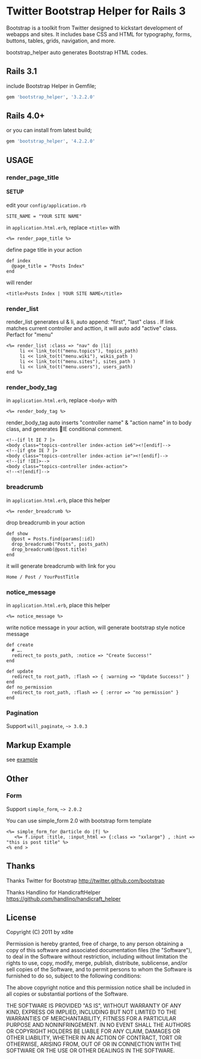 # Twitter Bootstrap Helper for Rails 3

Bootstrap is a toolkit from Twitter designed to kickstart development of webapps and sites. It includes base CSS and HTML for typography, forms, buttons, tables, grids, navigation, and more.

bootstrap_helper auto generates Bootstrap HTML codes.

## Rails 3.1

include Bootstrap Helper in Gemfile;

``` ruby
gem 'bootstrap_helper', '3.2.2.0'
```

## Rails 4.0+

or you can install from latest build;

``` ruby
gem 'bootstrap_helper', '4.2.2.0'
```

## USAGE


### render_page_title

#### SETUP

edit your `config/application.rb `

	SITE_NAME = "YOUR SITE NAME"

in  `application.html.erb`, replace `<title>` with 

	<%= render_page_title %> 

define page title in your action 

	def index
  	  @page_title = "Posts Index"
	end

will render 
	
	<title>Posts Index | YOUR SITE NAME</title>

### render_list

render_list generates ul & li, auto append: "first", "last" class . If link matches current controller and acttion, it will auto add "active" class. Perfact for "menu"

	<%= render_list :class => "nav" do |li|
         li << link_to(t("menu.topics"), topics_path)
         li << link_to(t("menu.wiki"), wikis_path )
         li << link_to(t("menu.sites"), sites_path )
         li << link_to(t("menu.users"), users_path)
    end %>

### render_body_tag

in  `application.html.erb`, replace `<body>` with 

	<%= render_body_tag %> 

render_body_tag auto inserts "controller name" & "action name" in to body class, and generates IE conditional comment.

	<!--[if lt IE 7 ]>
	<body class="topics-controller index-action ie6"><![endif]-->
	<!--[if gte IE 7 ]>
	<body class="topics-controller index-action ie"><![endif]-->
	<!--[if !IE]>-->
	<body class="topics-controller index-action">
	<!--<![endif]-->

### breadcrumb

in  `application.html.erb`, place this helper

	<%= render_breadcrumb %>

drop breadcrumb in your action 

	def show
	  @post = Posts.find(params[:id])
	  drop_breadcrumb("Posts", posts_path)
	  drop_breadcrumb(@post.title)
    end

it will generate breadcrumb with link for you

	Home / Post / YourPostTitle

### notice_message

in  `application.html.erb`, place this helper

    <%= notice_message %>

write notice message in your action, will generate bootstrap style notice message

    def create
      # ….
      redirect_to posts_path, :notice => "Create Success!"
    end
	
	def update
	  redirect_to root_path, :flash => { :warning => "Update Success!" }
	end
	def no_permission
	  redirect_to root_path, :flash => { :error => "no permission" }
	end
	
	

### Pagination

Support `will_paginate`, `~> 3.0.3`
     
## Markup Example 

see [example](bootstrap-helper/tree/master/example/application.html.erb)

## Other

### Form

Support `simple_form`, `~> 2.0.2`

You can use simple_form 2.0 with bootstrap form template

```
<%= simple_form_for @article do |f| %>
   <%= f.input :title, :input_html => {:class => "xxlarge"} , :hint => "this is post title" %>
<% end >
```

## Thanks

Thanks Twitter for Bootstrap <http://twitter.github.com/bootstrap>

Thanks Handlino for HandicraftHelper  <https://github.com/handlino/handicraft_helper>

## License

Copyright (C) 2011 by xdite

Permission is hereby granted, free of charge, to any person obtaining a copy of this software and associated documentation files (the "Software"), to deal in the Software without restriction, including without limitation the rights to use, copy, modify, merge, publish, distribute, sublicense, and/or sell copies of the Software, and to permit persons to whom the Software is furnished to do so, subject to the following conditions:

The above copyright notice and this permission notice shall be included in all copies or substantial portions of the Software.

THE SOFTWARE IS PROVIDED "AS IS", WITHOUT WARRANTY OF ANY KIND, EXPRESS OR IMPLIED, INCLUDING BUT NOT LIMITED TO THE WARRANTIES OF MERCHANTABILITY, FITNESS FOR A PARTICULAR PURPOSE AND NONINFRINGEMENT. IN NO EVENT SHALL THE AUTHORS OR COPYRIGHT HOLDERS BE LIABLE FOR ANY CLAIM, DAMAGES OR OTHER LIABILITY, WHETHER IN AN ACTION OF CONTRACT, TORT OR OTHERWISE, ARISING FROM, OUT OF OR IN CONNECTION WITH THE SOFTWARE OR THE USE OR OTHER DEALINGS IN THE SOFTWARE.